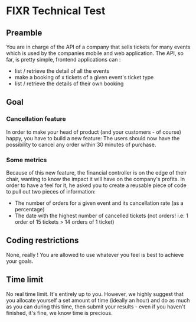 # FIXR Technical Test

## Preamble

You are in charge of the API of a company that sells tickets for many events which is used by the companies mobile and web application.
The API, so far, is pretty simple, frontend applications can :
- list / retrieve the detail of all the events
- make a booking of x tickets of a given event's ticket type
- list / retrieve the details of their own booking


## Goal
### Cancellation feature

In order to make your head of product (and your customers - of course) happy, you have to build a new feature:
The users should now have the possibility to cancel any order within 30 minutes of purchase.

### Some metrics

Because of this new feature, the financial controller is on the edge of their chair, wanting to know the impact it will have on the company's profits.
In order to have a feel for it, he asked you to create a reusable piece of code to pull out two pieces of information:
   - The number of orders for a given event and its cancellation rate (as a percentage)
   - The date with the highest number of cancelled tickets (not orders! i.e: 1 order of 15 tickets > 14 orders of 1 ticket)


## Coding restrictions

None, really ! You are allowed to use whatever you feel is best to achieve your goals.


## Time limit

No real time limit. It's entirely up to you.
However, we highly suggest that you allocate yourself a set amount of time (ideally an hour) and do as much as you can during this time, then submit your results -
even if you haven't finished, it's fine, we know time is precious.
